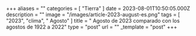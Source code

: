 +++
aliases = ""
categories = [ "Tierra" ]
date = 2023-08-01T10:50:05.000Z
description = ""
image = "/images/article-2023-august-es.png"
tags = [ "2023", "clima", " Agosto" ]
title = " Agosto de 2023 comparado con los agostos de 1922 a 2022"
type = "post"
url = ""
_template = "post"
+++

